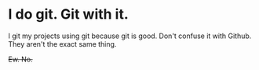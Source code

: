 # I do git. Git with it.
I git my projects using git because git is good. Don't confuse it with Github. They aren't the exact same thing.

~~Ew. No.~~